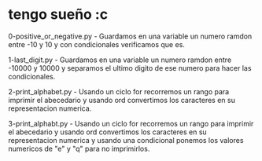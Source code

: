 # tengo sueño :c

0-positive_or_negative.py - Guardamos en una variable un numero ramdon entre -10 y 10 y con condicionales verificamos que es.

1-last_digit.py - Guardamos en una variable un numero ramdon entre -10000 y 10000 y separamos el ultimo digito de ese numero para hacer las condicionales.

2-print_alphabet.py - Usando un ciclo for recorremos un rango para imprimir el abecedario y usando ord convertimos los caracteres en su representacion numerica.

3-print_alphabt.py - Usando un ciclo for recorremos un rango para imprimir el abecedario y usando ord convertimos los caracteres en su representacion numerica y usando una condicional ponemos los valores numericos de "e" y "q" para no imprimirlos.